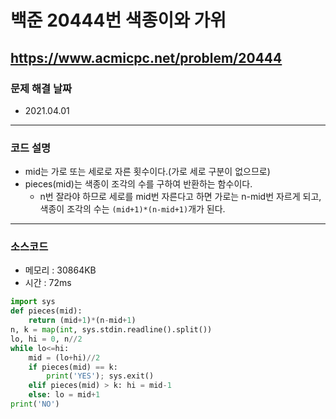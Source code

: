 # 백준 20444번 색종이와 가위
https://www.acmicpc.net/problem/20444
---

### 문제 해결 날짜
- 2021.04.01

---
### 코드 설명
- mid는 가로 또는 세로로 자른 횟수이다.(가로 세로 구분이 없으므로)
- pieces(mid)는 색종이 조각의 수를 구하여 반환하는 함수이다.
    * n번 잘라야 하므로 세로를 mid번 자른다고 하면 가로는 n-mid번 자르게 되고, 색종이 조각의 수는 ```(mid+1)*(n-mid+1)```개가 된다.
---

### 소스코드
- 메모리 : 30864KB
- 시간 : 72ms
```Python
import sys
def pieces(mid):
    return (mid+1)*(n-mid+1)
n, k = map(int, sys.stdin.readline().split())
lo, hi = 0, n//2
while lo<=hi:
    mid = (lo+hi)//2
    if pieces(mid) == k:
        print('YES'); sys.exit()
    elif pieces(mid) > k: hi = mid-1
    else: lo = mid+1
print('NO')
```